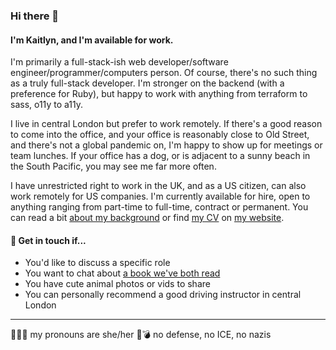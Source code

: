 ### Hi there 👋

#### I'm Kaitlyn, and I'm available for work.

I'm primarily a full-stack-ish web developer/software engineer/programmer/computers person. Of course, there's no such thing as a truly full-stack developer. I'm stronger on the backend (with a preference for Ruby), but happy to work with anything from terraform to sass, o11y to a11y. 

I live in central London but prefer to work remotely. If there's a good reason to come into the office, and your office is reasonably close to Old Street, and there's not a global pandemic on, I'm happy to show up for meetings or team lunches. If your office has a dog, or is adjacent to a sunny beach in the South Pacific, you may see me far more often.

I have unrestricted right to work in the UK, and as a US citizen, can also work remotely for US companies. I'm currently available for hire, open to anything ranging from part-time to full-time, contract or permanent. You can read a bit [about my background](https://krtierney.com/about/) or find [my CV](https://krtierney.com/cv.pdf) on [my website](https://krtierney.com).

#### 💬 Get in touch if... 

* You'd like to discuss a specific role
* You want to chat about [a book we've both read](https://librarything.com/catalog/kaitlynmeans)
* You have cute animal photos or vids to share
* You can personally recommend a good driving instructor in central London

--- 

💅🏻🌈 my pronouns are she/her 
🚫💣 no defense, no ICE, no nazis

<!--
**krtierney/krtierney** is a ✨ _special_ ✨ repository because its `README.md` (this file) appears on your GitHub profile.

Here are some ideas to get you started:

- 🔭 I’m currently working on ...
- 🌱 I’m currently learning ...
- 👯 I’m looking to collaborate on ...
- 🤔 I’m looking for help with ...
- 💬 Ask me about ...
- 📫 How to reach me: ...
- 😄 Pronouns: ...
- ⚡ Fun fact: ...
-->
